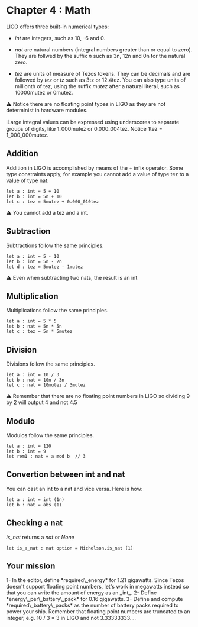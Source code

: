 # Chapter 4 : Math

<dialog character="scientist">Hello, I'm Dr Zod, I hope you didn't sleep during your Math class in the academy because you're gonna need it! Your ship needs at least 1.21 gigawatts to function properly. Battery packs are 0.16 gigawatts per unit. How many battery packs do you need? Seems easy, right? Well, no, because the system doesn't run floating point numbers, so... good luck with that!</dialog>
 
LIGO offers three built-in numerical types:

- _int_ are integers, such as 10, -6 and 0.

- _nat_ are natural numbers (integral numbers greater than or equal to zero). They are follwed by the suffix _n_ such as 3n, 12n and 0n for the natural zero.

- _tez_ are units of measure of Tezos tokens. They can be decimals and are followed by _tez_ or _tz_ such as 3tz or 12.4tez. You can also type units of millionth of tez, using the suffix _mutez_ after a natural literal, such as 10000mutez or 0mutez.

⚠️ Notice there are no floating point types in LIGO as they are not determinist in hardware modules.

<!-- prettier-ignore -->
ℹ️Large integral values can be expressed using underscores to separate groups of digits, like 1\_000mutez or 0.000\_004tez. Notice 1tez = 1\_000\_000mutez.

## Addition

Addition in LIGO is accomplished by means of the + infix operator. Some type constraints apply, for example you cannot add a value of type tez to a value of type nat.

```
let a : int = 5 + 10
let b : int = 5n + 10
let c : tez = 5mutez + 0.000_010tez
```

⚠️ You cannot add a tez and a int.

## Subtraction

Subtractions follow the same principles.

```
let a : int = 5 - 10
let b : int = 5n - 2n
let d : tez = 5mutez - 1mutez
```

⚠️ Even when subtracting two nats, the result is an int


## Multiplication

Multiplications follow the same principles.

```
let a : int = 5 * 5
let b : nat = 5n * 5n
let c : tez = 5n * 5mutez

```

## Division

Divisions follow the same principles.

```
let a : int = 10 / 3
let b : nat = 10n / 3n
let c : nat = 10mutez / 3mutez
```

⚠️ Remember that there are no floating point numbers in LIGO so dividing 9 by 2 will output 4 and not 4.5

## Modulo

Modulos follow the same principles.

```
let a : int = 120
let b : int = 9
let rem1 : nat = a mod b  // 3
```

## Convertion between int and nat

You can cast an int to a nat and vice versa. Here is how:

```
let a : int = int (1n)
let b : nat = abs (1)
```


## Checking a nat

<!-- prettier-ignore -->
*is\_nat* returns a _nat_ or _None_

```
let is_a_nat : nat option = Michelson.is_nat (1)
```

## Your mission

<!-- prettier-ignore -->1- In the editor, define *required\_energy* for 1.21 gigawatts. Since Tezos doesn't support floating point numbers, let's work in megawatts instead so that you can write the amount of energy as an _int_.

<!-- prettier-ignore -->2- Define *energy\_per\_battery\_pack* for 0.16 gigawatts.

<!-- prettier-ignore -->3- Define and compute *required\_battery\_packs* as the number of battery packs required to power your ship. Remember that floating point numbers are truncated to an integer, e.g. 10 / 3 = 3 in LIGO and not 3.33333333....
